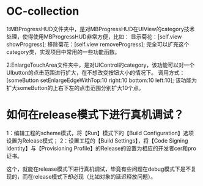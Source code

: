 # OC-collection


1:MBProgressHUD文件夹中，是对MBProgressHUD在UIView的category技术处理，使得使用MBProgressHUD非常方便，比如：
显示菊花：[self.view showProgress]; 移除菊花：[self.view removeProgress];
完全可以扩充这个category类，实现项目中常用的一些功能函数。

2:EnlargeTouchArea文件夹中，是对UIControl的category，该功能可以对一个UIbutton的点击范围进行扩大，在不想改变按钮大小的情况下。
调用方式： [someButton setEnlargeEdgeWithTop:10 right:10 bottom:10 left:10];
该功能为扩大someButton的上右下左的点击范围分别扩大10个点。


# 如何在release模式下进行真机调试？
1：编辑工程的scheme模式，将【Run】模式下的【Build Configuration】选项设置为Release模式；
2：设置工程的【Build Settings】，将【Code Signing Identity】与【Provisioning Profile】的Release的设置为相应的开发者cer和pro证书。

这个，就能在release模式下进行真机调试，毕竟有些问题在debug模式下是不复现的，而在release模式下却必现（比如对象的延迟释放问题）。
